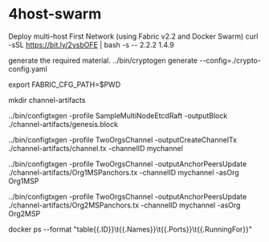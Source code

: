 # 4host-swarm
Deploy multi-host First Network (using Fabric v2.2 and Docker Swarm)
curl -sSL https://bit.ly/2ysbOFE | bash -s -- 2.2.2 1.4.9

generate the required material.
../bin/cryptogen generate --config=./crypto-config.yaml

export FABRIC_CFG_PATH=$PWD

mkdir channel-artifacts

../bin/configtxgen -profile SampleMultiNodeEtcdRaft -outputBlock ./channel-artifacts/genesis.block

../bin/configtxgen -profile TwoOrgsChannel -outputCreateChannelTx ./channel-artifacts/channel.tx -channelID mychannel

../bin/configtxgen -profile TwoOrgsChannel -outputAnchorPeersUpdate ./channel-artifacts/Org1MSPanchors.tx -channelID mychannel -asOrg Org1MSP

../bin/configtxgen -profile TwoOrgsChannel -outputAnchorPeersUpdate ./channel-artifacts/Org2MSPanchors.tx -channelID mychannel -asOrg Org2MSP


docker ps --format "table{{.ID}}\t{{.Names}}\t{{.Ports}}\t{{.RunningFor}}"

